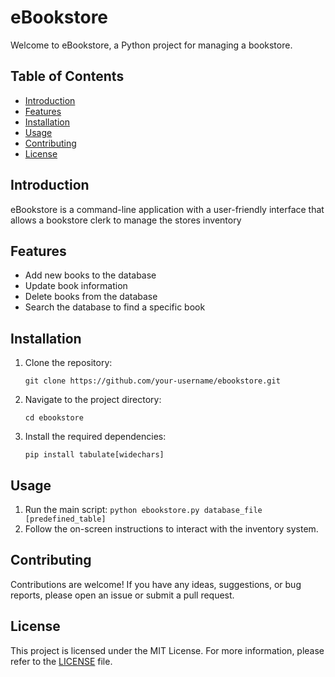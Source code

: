 # eBookstore

Welcome to eBookstore, a Python project for managing a bookstore.

## Table of Contents
- [Introduction](#introduction)
- [Features](#features)
- [Installation](#installation)
- [Usage](#usage)
- [Contributing](#contributing)
- [License](#license)

## Introduction
eBookstore is a command-line application with a user-friendly interface that allows a bookstore clerk to manage the stores inventory

## Features
- Add new books to the database
- Update book information
- Delete books from the database
- Search the database to find a specific book

## Installation
1. Clone the repository:
    ```
    git clone https://github.com/your-username/ebookstore.git
    ```

2. Navigate to the project directory:
    ```
    cd ebookstore
    ```

3. Install the required dependencies:
    ```
    pip install tabulate[widechars]
    ```

## Usage
1. Run the main script: `python ebookstore.py database_file [predefined_table]`
2. Follow the on-screen instructions to interact with the inventory system.

## Contributing
Contributions are welcome! If you have any ideas, suggestions, or bug reports, please open an issue or submit a pull request.

## License
This project is licensed under the MIT License. For more information, please refer to the [LICENSE](LICENSE.md) file.
